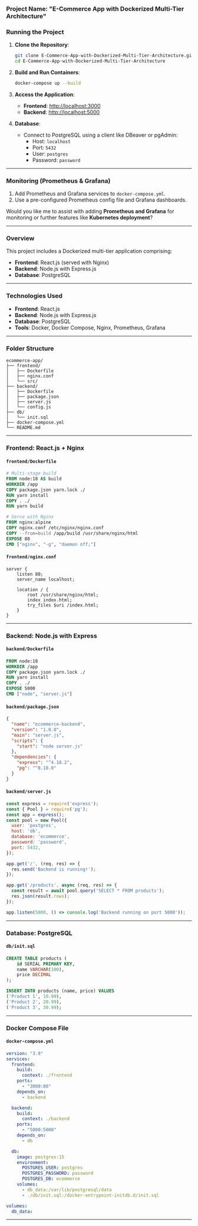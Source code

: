 ### **Project Name**: "E-Commerce App with Dockerized Multi-Tier Architecture"

### **Running the Project**  

1. **Clone the Repository**:  
   ```bash
   git clone E-Commerce-App-with-Dockerized-Multi-Tier-Architecture.git
   cd E-Commerce-App-with-Dockerized-Multi-Tier-Architecture
   ```

2. **Build and Run Containers**:  
   ```bash
   docker-compose up --build
   ```

3. **Access the Application**:  
   - **Frontend**: [http://localhost:3000](http://localhost:3000)  
   - **Backend**: [http://localhost:5000](http://localhost:5000)  

4. **Database**:  
   - Connect to PostgreSQL using a client like DBeaver or pgAdmin:  
     - Host: `localhost`  
     - Port: `5432`  
     - User: `postgres`  
     - Password: `password`  

---

### **Monitoring (Prometheus & Grafana)**  
1. Add Prometheus and Grafana services to `docker-compose.yml`.  
2. Use a pre-configured Prometheus config file and Grafana dashboards.  

Would you like me to assist with adding **Prometheus and Grafana** for monitoring or further features like **Kubernetes deployment**?

---

### **Overview**  
This project includes a Dockerized multi-tier application comprising:  
- **Frontend**: React.js (served with Nginx)  
- **Backend**: Node.js with Express.js  
- **Database**: PostgreSQL  

---

### **Technologies Used**  
- **Frontend**: React.js  
- **Backend**: Node.js with Express.js  
- **Database**: PostgreSQL  
- **Tools**: Docker, Docker Compose, Nginx, Prometheus, Grafana  

---

### **Folder Structure**  
```plaintext
ecommerce-app/
├── frontend/
│   ├── Dockerfile
│   ├── nginx.conf
│   └── src/
├── backend/
│   ├── Dockerfile
│   ├── package.json
│   ├── server.js
│   └── config.js
├── db/
│   └── init.sql
├── docker-compose.yml
└── README.md
```

---

### **Frontend: React.js + Nginx**  

#### `frontend/Dockerfile`  
```dockerfile
# Multi-stage build
FROM node:18 AS build
WORKDIR /app
COPY package.json yarn.lock ./
RUN yarn install
COPY . ./
RUN yarn build

# Serve with Nginx
FROM nginx:alpine
COPY nginx.conf /etc/nginx/nginx.conf
COPY --from=build /app/build /usr/share/nginx/html
EXPOSE 80
CMD ["nginx", "-g", "daemon off;"]
```

#### `frontend/nginx.conf`  
```nginx
server {
    listen 80;
    server_name localhost;

    location / {
        root /usr/share/nginx/html;
        index index.html;
        try_files $uri /index.html;
    }
}
```

---

### **Backend: Node.js with Express**  

#### `backend/Dockerfile`  
```dockerfile
FROM node:18
WORKDIR /app
COPY package.json yarn.lock ./
RUN yarn install
COPY . ./
EXPOSE 5000
CMD ["node", "server.js"]
```

#### `backend/package.json`  
```json
{
  "name": "ecommerce-backend",
  "version": "1.0.0",
  "main": "server.js",
  "scripts": {
    "start": "node server.js"
  },
  "dependencies": {
    "express": "^4.18.2",
    "pg": "^8.10.0"
  }
}
```

#### `backend/server.js`  
```javascript
const express = require('express');
const { Pool } = require('pg');
const app = express();
const pool = new Pool({
  user: 'postgres',
  host: 'db',
  database: 'ecommerce',
  password: 'password',
  port: 5432,
});

app.get('/', (req, res) => {
  res.send('Backend is running!');
});

app.get('/products', async (req, res) => {
  const result = await pool.query('SELECT * FROM products');
  res.json(result.rows);
});

app.listen(5000, () => console.log('Backend running on port 5000'));
```

---

### **Database: PostgreSQL**  

#### `db/init.sql`  
```sql
CREATE TABLE products (
    id SERIAL PRIMARY KEY,
    name VARCHAR(100),
    price DECIMAL
);

INSERT INTO products (name, price) VALUES
('Product 1', 10.99),
('Product 2', 20.99),
('Product 3', 30.99);
```

---

### **Docker Compose File**  

#### `docker-compose.yml`  
```yaml
version: "3.9"
services:
  frontend:
    build:
      context: ./frontend
    ports:
      - "3000:80"
    depends_on:
      - backend

  backend:
    build:
      context: ./backend
    ports:
      - "5000:5000"
    depends_on:
      - db

  db:
    image: postgres:15
    environment:
      POSTGRES_USER: postgres
      POSTGRES_PASSWORD: password
      POSTGRES_DB: ecommerce
    volumes:
      - db_data:/var/lib/postgresql/data
      - ./db/init.sql:/docker-entrypoint-initdb.d/init.sql

volumes:
  db_data:
```
---
